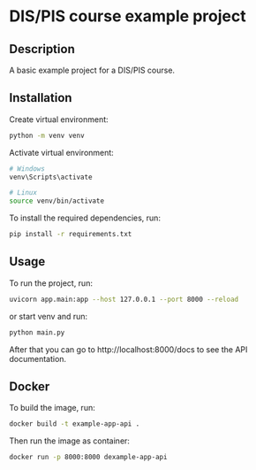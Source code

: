 # DIS/PIS course example project

## Description
A basic example project for a DIS/PIS course.

## Installation
Create virtual environment:
```bash
python -m venv venv
```

Activate virtual environment:
```bash
# Windows
venv\Scripts\activate 
```
```bash
# Linux
source venv/bin/activate 
```

To install the required dependencies, run:
```bash
pip install -r requirements.txt
```

## Usage

To run the project, run:
```bash
uvicorn app.main:app --host 127.0.0.1 --port 8000 --reload 
```

or start venv and run:

```bash
python main.py
```

After that you can go to http://localhost:8000/docs to see the API documentation.


## Docker

To build the image, run:
```bash
docker build -t example-app-api .
```

Then run the image as container:
```bash 
docker run -p 8000:8000 dexample-app-api
```
